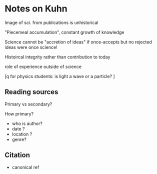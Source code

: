 # Notes on Kuhn #

Image of sci. from publications is unhistorical

"Piecemeal accumulation", constant growth of knowledge

Science cannot be "accretion of ideas" if once-accepts but no rejected ideas were once science!

Histoircal integrity rather than contribution to today



role of experience outside of science

[q for physics students:  is light a wave or a particle?  ]



## Reading sources ##


Primary vs secondary?

How primary?

- who is author?
-  date ?
- location ?
- genre?


## Citation ##


- canonical ref

